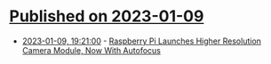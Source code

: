 # [Published on 2023-01-09](index.md)

* [2023-01-09, 19:21:00](https://tech.slashdot.org/story/23/01/09/1647247/raspberry-pi-launches-higher-resolution-camera-module-now-with-autofocus?utm_source=rss1.0mainlinkanon&utm_medium=feed) - [Raspberry Pi Launches Higher Resolution Camera Module, Now With Autofocus](https://tech.slashdot.org/story/23/01/09/1647247/raspberry-pi-launches-higher-resolution-camera-module-now-with-autofocus?utm_source=rss1.0mainlinkanon&utm_medium=feed)
